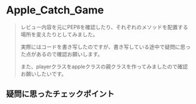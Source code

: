 # Apple_Catch_Game


>レビュー内容を元にPEP8を確認したり、それぞれのメソッドを配置する場所を変えたりとしてみました。
>
>実際にはコードを書き写したのですが、書き写している途中で疑問に思った点があるので確認お願いします。
>
>また、playerクラスをappleクラスの親クラスを作ってみましたので確認お願いしたいです。

## 疑問に思ったチェックポイント






